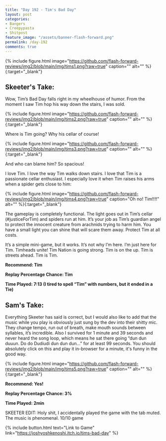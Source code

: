 ```yaml
---
title: "Day 192 - Tim's Bad Day"
layout: post
categories:
- Bangers
- Creepypasta
- Shitpost
feature_image: "/assets/banner-flash-forward.png"
permalink: /day-192
comments: true
---
```


{% include figure.html image="https://github.com/flash-forward-reviews/img2/blob/main/img/tims1.png?raw=true" caption="" alt="" %}{:target="_blank"}
 
## Skeeter's Take:

Wow, Tim’s Bad Day falls right in my wheelhouse of humor. 
From the moment I saw Tim hop his way down the stairs, I was sold. 

{% include figure.html image="https://github.com/flash-forward-reviews/img2/blob/main/img/tims2.png?raw=true" caption="" alt="" %}{:target="_blank"}

Where is Tim going? Why his cellar of course!

{% include figure.html image="https://github.com/flash-forward-reviews/img2/blob/main/img/tims3.png?raw=true" caption="" alt="" %}{:target="_blank"}

And who can blame him? So spacious! 

I love Tim. I love the way Tim walks down stairs. I love that Tim is a passionate cellar enthusiast. I especially love it when Tim raises his arms when a spider gets close to him: 

{% include figure.html image="https://github.com/flash-forward-reviews/img2/blob/main/img/tims4.png?raw=true" caption="Oh no! Tim!!!!" alt="" %}{:target="_blank"}

The gameplay is completely functional. The light goes out in Tim’s cellar (#justiceForTim) and spiders run at him. It’s your job as Tim’s guardian angel to protect the innocent creature from arachnids trying to harm him. You have a small light you can shine that will scare them away. Protect Tim at all costs. 

It’s a simple mini-game, but it works. It’s not why I’m here. I’m just here for Tim. Timheads unite!
Tim Nation is going strong. Tim is on the up. Tim is streets ahead. Tim is Tim. 

**Recommend: Tim**

**Replay Percentage Chance: Tim**

**Time Played: 7:13 (I tired to spell “Tim” with numbers, but it ended in a Tie)** 

## Sam's Take:

Everything Skeeter has said is correct, but I would also like to add that the music while you play is obviously just sung by the dev into their shitty mic. They change tempo, run out of breath, make mouth sounds between syllables, it’s incredible. Also I survived for 1 minute and 39 seconds and never heard the song loop, which means he sat there going “dun dun duuun. Do do Dudiudi dun dun dun...” for at least 99 seconds. You should absolutely click on this and play it in-browser for a minute, it's funny in the good way.

{% include figure.html image="https://github.com/flash-forward-reviews/img2/blob/main/img/tims5.png?raw=true" caption="" alt="" %}{:target="_blank"}

**Recommend: Yes!**

**Replay Percentage Chance: 3%**

**Time Played: 2min**

SKEETER EDIT: Holy shit, I accidentally played the game with the tab muted. The music is phenomenal. 10/10 game

{% include button.html text="Link to Game" link="https://joshyoshkenoshi.itch.io/tims-bad-day" %}
